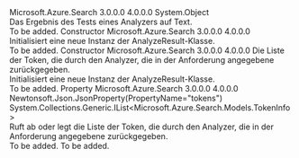 <Type Name="AnalyzeResult" FullName="Microsoft.Azure.Search.Models.AnalyzeResult">
  <TypeSignature Language="C#" Value="public class AnalyzeResult" />
  <TypeSignature Language="ILAsm" Value=".class public auto ansi beforefieldinit AnalyzeResult extends System.Object" />
  <TypeSignature Language="DocId" Value="T:Microsoft.Azure.Search.Models.AnalyzeResult" />
  <TypeSignature Language="VB.NET" Value="Public Class AnalyzeResult" />
  <TypeSignature Language="F#" Value="type AnalyzeResult = class" />
  <AssemblyInfo>
    <AssemblyName>Microsoft.Azure.Search</AssemblyName>
    <AssemblyVersion>3.0.0.0</AssemblyVersion>
    <AssemblyVersion>4.0.0.0</AssemblyVersion>
  </AssemblyInfo>
  <Base>
    <BaseTypeName>System.Object</BaseTypeName>
  </Base>
  <Interfaces />
  <Docs>
    <summary>
            Das Ergebnis des Tests eines Analyzers auf Text.
            </summary>
    <remarks>To be added.</remarks>
  </Docs>
  <Members>
    <Member MemberName=".ctor">
      <MemberSignature Language="C#" Value="public AnalyzeResult ();" />
      <MemberSignature Language="ILAsm" Value=".method public hidebysig specialname rtspecialname instance void .ctor() cil managed" />
      <MemberSignature Language="DocId" Value="M:Microsoft.Azure.Search.Models.AnalyzeResult.#ctor" />
      <MemberSignature Language="VB.NET" Value="Public Sub New ()" />
      <MemberType>Constructor</MemberType>
      <AssemblyInfo>
        <AssemblyName>Microsoft.Azure.Search</AssemblyName>
        <AssemblyVersion>3.0.0.0</AssemblyVersion>
        <AssemblyVersion>4.0.0.0</AssemblyVersion>
      </AssemblyInfo>
      <Parameters />
      <Docs>
        <summary>
            Initialisiert eine neue Instanz der AnalyzeResult-Klasse.
            </summary>
        <remarks>To be added.</remarks>
      </Docs>
    </Member>
    <Member MemberName=".ctor">
      <MemberSignature Language="C#" Value="public AnalyzeResult (System.Collections.Generic.IList&lt;Microsoft.Azure.Search.Models.TokenInfo&gt; tokens = null);" />
      <MemberSignature Language="ILAsm" Value=".method public hidebysig specialname rtspecialname instance void .ctor(class System.Collections.Generic.IList`1&lt;class Microsoft.Azure.Search.Models.TokenInfo&gt; tokens) cil managed" />
      <MemberSignature Language="DocId" Value="M:Microsoft.Azure.Search.Models.AnalyzeResult.#ctor(System.Collections.Generic.IList{Microsoft.Azure.Search.Models.TokenInfo})" />
      <MemberSignature Language="VB.NET" Value="Public Sub New (Optional tokens As IList(Of TokenInfo) = null)" />
      <MemberSignature Language="F#" Value="new Microsoft.Azure.Search.Models.AnalyzeResult : System.Collections.Generic.IList&lt;Microsoft.Azure.Search.Models.TokenInfo&gt; -&gt; Microsoft.Azure.Search.Models.AnalyzeResult" Usage="new Microsoft.Azure.Search.Models.AnalyzeResult tokens" />
      <MemberType>Constructor</MemberType>
      <AssemblyInfo>
        <AssemblyName>Microsoft.Azure.Search</AssemblyName>
        <AssemblyVersion>3.0.0.0</AssemblyVersion>
        <AssemblyVersion>4.0.0.0</AssemblyVersion>
      </AssemblyInfo>
      <Parameters>
        <Parameter Name="tokens" Type="System.Collections.Generic.IList&lt;Microsoft.Azure.Search.Models.TokenInfo&gt;" />
      </Parameters>
      <Docs>
        <param name="tokens">Die Liste der Token, die durch den Analyzer, die in der Anforderung angegebene zurückgegeben.</param>
        <summary>
            Initialisiert eine neue Instanz der AnalyzeResult-Klasse.
            </summary>
        <remarks>To be added.</remarks>
      </Docs>
    </Member>
    <Member MemberName="Tokens">
      <MemberSignature Language="C#" Value="public System.Collections.Generic.IList&lt;Microsoft.Azure.Search.Models.TokenInfo&gt; Tokens { get; set; }" />
      <MemberSignature Language="ILAsm" Value=".property instance class System.Collections.Generic.IList`1&lt;class Microsoft.Azure.Search.Models.TokenInfo&gt; Tokens" />
      <MemberSignature Language="DocId" Value="P:Microsoft.Azure.Search.Models.AnalyzeResult.Tokens" />
      <MemberSignature Language="VB.NET" Value="Public Property Tokens As IList(Of TokenInfo)" />
      <MemberSignature Language="F#" Value="member this.Tokens : System.Collections.Generic.IList&lt;Microsoft.Azure.Search.Models.TokenInfo&gt; with get, set" Usage="Microsoft.Azure.Search.Models.AnalyzeResult.Tokens" />
      <MemberType>Property</MemberType>
      <AssemblyInfo>
        <AssemblyName>Microsoft.Azure.Search</AssemblyName>
        <AssemblyVersion>3.0.0.0</AssemblyVersion>
        <AssemblyVersion>4.0.0.0</AssemblyVersion>
      </AssemblyInfo>
      <Attributes>
        <Attribute>
          <AttributeName>Newtonsoft.Json.JsonProperty(PropertyName="tokens")</AttributeName>
        </Attribute>
      </Attributes>
      <ReturnValue>
        <ReturnType>System.Collections.Generic.IList&lt;Microsoft.Azure.Search.Models.TokenInfo&gt;</ReturnType>
      </ReturnValue>
      <Docs>
        <summary>
            Ruft ab oder legt die Liste der Token, die durch den Analyzer, die in der Anforderung angegebene zurückgegeben.
            </summary>
        <value>To be added.</value>
        <remarks>To be added.</remarks>
      </Docs>
    </Member>
  </Members>
</Type>
